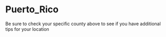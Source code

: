# Puerto_Rico
Be sure to check your specific county above to see if you have additional tips for your location